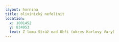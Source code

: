 ```yaml
---
layout: hornina
title: olivinický nefelinit
location:
  x: 1001452
  y: 834953
  text: Z lomu Stráž nad Ohří (okres Karlovy Vary)
---
```


